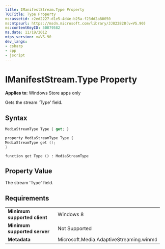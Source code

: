 ```yaml
---
title: IManifestStream.Type Property
TOCTitle: Type Property
ms:assetid: c2ed2227-d1e5-4d4e-b25a-f23dd2a80050
ms:mtpsurl: https://msdn.microsoft.com/library/JJ822828(v=VS.90)
ms:contentKeyID: 50079582
ms.date: 11/19/2012
mtps_version: v=VS.90
dev_langs:
- csharp
- cpp
- jscript
---
```


# IManifestStream.Type Property

**Applies to:** Windows Store apps only

Gets the stream 'Type' field.

## Syntax

```csharp
MediaStreamType Type { get; }
```

```cpp
property MediaStreamType Type {
MediaStreamType get ();
}
```

```jscript
function get Type () : MediaStreamType
```

## Property Value

The stream 'Type' field.

## Requirements

|||
|--- |--- |
|**Minimum supported client**|Windows 8|
|**Minimum supported server**|Not Supported|
|**Metadata**|Microsoft.Media.AdaptiveStreaming.winmd|

